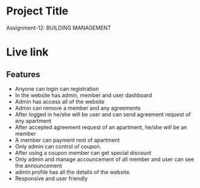 # Project Title

Assignment-12: BUILDING MANAGEMENT

# Live link

## Features

- Anyone can login can registration
- In the website has admin, member and user dashboard
- Admin has access all of the website
- Admin can remove a member and any agreements
- After logged in he/she will be user and can send agreement request of any apartment
- After accepted agreement request of an apartment, he/she will be an member
- A member can payment rent of apartment
- Only admin can control of coupon.
- After using a coupon member can get special discount
- Only admin and manage accouncement of all member and user can see the announcement
- admin profile has all the details of the website.
- Responsive and user friendly
